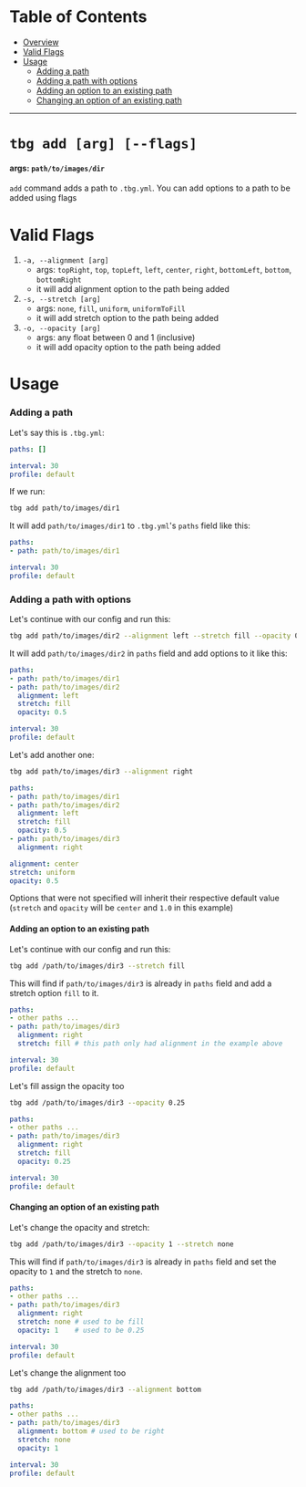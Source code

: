 # Table of Contents
- [Overview](#tbg-add-[arg])
- [Valid Flags](#valid-flags)
- [Usage](#Usage)
    - [Adding a path](#adding-a-path)
    - [Adding a path with options](#adding-a-path-with-options)
    - [Adding an option to an existing path](#adding-an-option-to-an-existing-path)
    - [Changing an option of an existing path](#changing-an-option-of-an-existing-path)
---

# `tbg add [arg] [--flags]`
#### args: `path/to/images/dir`
`add` command adds a path to `.tbg.yml`.
You can add options to a path to be added using flags

# Valid Flags
1. `-a, --alignment [arg]`
    - args: `topRight`, `top`, `topLeft`, `left`, `center`, `right`, `bottomLeft`, `bottom`, `bottomRight`
    - it will add alignment option to the path being added
2. `-s, --stretch [arg]`
    - args: `none`, `fill`, `uniform`, `uniformToFill`
    - it will add stretch option to the path being added
3. `-o, --opacity [arg]`
    - args: any float between 0 and 1 (inclusive)
    - it will add opacity option to the path being added

# Usage
### Adding a path
Let's say this is `.tbg.yml`:
```yml
paths: []

interval: 30
profile: default
```
If we run:
```bash
tbg add path/to/images/dir1
```
It will add `path/to/images/dir1` to `.tbg.yml`'s `paths` field
like this:
```yml
paths:
- path: path/to/images/dir1

interval: 30
profile: default
```
### Adding a path with options
Let's continue with our config and run this:
```bash
tbg add path/to/images/dir2 --alignment left --stretch fill --opacity 0.5
```
It will add `path/to/images/dir2` in `paths` field and add options to it like this:
```yml
paths:
- path: path/to/images/dir1
- path: path/to/images/dir2 
  alignment: left
  stretch: fill
  opacity: 0.5

interval: 30
profile: default
```
Let's add another one:
```bash
tbg add path/to/images/dir3 --alignment right
```
```yml
paths:
- path: path/to/images/dir1
- path: path/to/images/dir2 
  alignment: left
  stretch: fill
  opacity: 0.5
- path: path/to/images/dir3
  alignment: right

alignment: center
stretch: uniform
opacity: 0.5
```
Options that were not specified will inherit their respective default value
(`stretch` and `opacity` will be `center` and `1.0` in this example)

#### Adding an option to an existing path
Let's continue with our config and run this:
```bash
tbg add /path/to/images/dir3 --stretch fill
```
This will find if `path/to/images/dir3` is already in `paths` field and add a
stretch option `fill` to it.
```yml
paths:
- other paths ...
- path: path/to/images/dir3
  alignment: right
  stretch: fill # this path only had alignment in the example above

interval: 30
profile: default
```
Let's fill assign the opacity too
```bash
tbg add /path/to/images/dir3 --opacity 0.25
```
```yml
paths:
- other paths ...
- path: path/to/images/dir3
  alignment: right
  stretch: fill
  opacity: 0.25

interval: 30
profile: default
```
#### Changing an option of an existing path
Let's change the opacity and stretch:
```bash
tbg add /path/to/images/dir3 --opacity 1 --stretch none
```
This will find if `path/to/images/dir3` is already in `paths` field and set
the opacity to `1` and the stretch to `none`.
```yml
paths:
- other paths ...
- path: path/to/images/dir3
  alignment: right
  stretch: none # used to be fill
  opacity: 1    # used to be 0.25

interval: 30
profile: default
```
Let's change the alignment too
```bash
tbg add /path/to/images/dir3 --alignment bottom
```
```yml
paths:
- other paths ...
- path: path/to/images/dir3
  alignment: bottom # used to be right
  stretch: none 
  opacity: 1

interval: 30
profile: default
```
